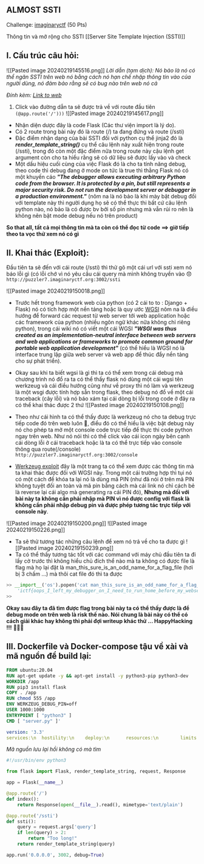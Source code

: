 
## ALMOST SSTI 

Challenge: [imaginaryctf](https://imaginaryctf.org/Challenges) (50 Pts)

Thông tin và mở rộng cho SSTI [[Server Site Template Injection (SSTI)]]
## I. Cấu trúc câu hỏi:
![[Pasted image 20240219145516.png]]
*Lời dẫn (tạm dịch): Nó bảo là nó có thể ngăn SSTI trên web nó bằng cách nó hạn chế nhập thông tin vào của người dùng, nó đảm bảo rằng sẽ có bug nào trên web nó cả*

*Đính kèm: [Link to web](http://puzzler7.imaginaryctf.org:3002/)*

1. Click vào đường dẫn ta sẽ được trả về với route đầu tiên `(@app.route('/')))`
![[Pasted image 20240219145617.png]]
-   Nhận diện dược đây là code Flask (Các thư viện import là lý do).
-   Có 2 route trong bài này đó là route (/) ta đang đứng và route (/ssti)
-   Đặc điểm nhận dạng của bài SSTI đối với python cụ thể jinja2 đó là ***render_template_string()*** cụ thể câu lệnh này xuất hiện trong route (/ssti), trong đó còn một đặc điểm nữa trong route này cậu lệnh get argument còn cho ta hiểu rằng sẽ có dữ liệu sẽ được lấy vào và check 
-   Một dấu hiệu cuối cùng của việc Flask đó là cho ta tính năng debug, theo code thì debug đang ở mode on tức là true thì thằng Flask nó có một khuyến cáo ***"The debugger allows executing arbitrary Python code from the browser. It is protected by a pin, but still represents a major security risk. Do not run the development server or debugger in a production environment."*** (nôm na là nó bảo là khi mày bật debug đối với template này thì người dụng họ sẽ có thể thực thi bất cứ câu lệnh python nào, nó bảo là có được bv bởi số pin nhưng mà vẫn rủi ro nên là không nên bật mode debug nếu nó trên product)

**So that all, tất cả mọi thông tin mà ta còn có thể đọc từ code ==> giờ tiếp theo ta vọc thử xem nó có gì**

## II. Khai thác (Exploit):
Đầu tiên ta sẽ đến với cái route (/ssti) thì thử gõ một cái url với ssti xem nó báo lỗi gì (có lỗi chớ vì nó yêu cầu cái query mà mình không truyền vào 😞 `http://puzzler7.imaginaryctf.org:3002/ssti`
    
![[Pasted image 20240219150018.png]]
- Trước hết trong framework web của python (có 2 cái to to : Django + Flask) nó có tích hợp một nền tảng hoặc là quy ước [WGSI](https://en.wikipedia.org/wiki/Web_Server_Gateway_Interface) nôm na là điều hướng để forward các request từ web server tới web application hoặc các framework của python (nhiều ngôn ngữ khác nữa không chỉ riêng python), trong cái wiki nó có viết một cái WGSI ***"WSGI was thus created as an implementation-neutral interface between web servers and web applications or frameworks to promote common ground for portable web application development"*** (có thể hiểu là WGSI nó là interface trung lập giữa web server và web app để thúc đẩy nền tảng cho sự phát triển).
- Okay sau khi ta biết wgsi là gì thì ta có thể xem trong cái debug mà chương trình nó đổ ra ta có thể thấy flask nó dùng một cái wgsi tên werkzeug và cái điều hướng cũng như về proxy thì nó làm và werkzeug là một wsgi được tính hợp sẵn trong flask, theo debug nó đổ về một cái traceback (cây lỗi) và nó báo xám tại cái dòng bị lỗi trong code ở đây ra có thể khai thác được 2 thứ
![[Pasted image 20240219150108.png]]

- Theo như cái hình ta có thể thấy được là werkzeug nó cho ta debug trực tiếp code đó trên web luôn :clap:, điểu đó có thể hiểu là việc bật debug này nó cho phép ta mở một console code trực tiếp để thực thi code python ngay trên web. Như nó nói thì có thể click vào cái icon ngày bên cạnh cái dòng lỗi ở cái traceback hoặc là ta có thể trực tiếp vào console thông qua route(/console) `http://puzzler7.imaginaryctf.org:3002/console`

-   [Werkzeug exploit](https://book.hacktricks.xyz/network-services-pentesting/pentesting-web/werkzeug) đây là một trang ta có thể xem được các thông tin mà ta khai thác được đối với WGSI này. Trong một cái trường hợp thì tụi nó có một cách để khóa ta lại nó là dùng mã PIN (như đã nói ở trên mã PIN không tuyệt đối an toàn và mã pin bằng cách mà cái link nó chỉ cách bẻ là reverse lại cái algo mà generating ra cái PIN đó), **Nhưng mà đối với bài này ta không cần phải nhập mà PIN vì nó được config với flask là không cần phải nhập debug pin và được phép tương tác trực tiếp với console này**.

![[Pasted image 20240219150200.png]]
![[Pasted image 20240219150226.png]]
- Ta sẽ thử tương tác những câu lệnh để xem nó trả về cho ta được gì
![[Pasted image 20240219150239.png]]
- Ta có thể thấy tương tác tốt với các command với máy chủ đầu tiên ta đi lấy cờ trước thì không hiểu chủ đích thể nào mà ta không có được file là flag mà họ lại đặt là man_this_sure_is_an_odd_name_for_a_flag_file (hơi bị 3 chấm ...) mà thôi cat file đó thì ta được
```python
>> __import__('os').popen('cat man_this_sure_is_an_odd_name_for_a_flag_file').read();
    'ictf{oops_I_left_my_debugger_on_I_need_to_run_home_before_my_webserver_burns_down}'
>>
```

**Okay sau đây ta đã tìm được flag trong bài này ta có thể thấy được là để debug mode on trên web là risk thế nào. Nói chung là bài này có thể có cách giải khác hay không thì phải đợi writeup khác thử ... HappyHacking !!!** 👏👏👏
## III. Dockerfile và Docker-compose tậu về xài và mã nguồn để build lại:

```dockerfile
FROM ubuntu:20.04
RUN apt-get update -y && apt-get install -y python3-pip python3-dev
WORKDIR /app
RUN pip3 install flask
COPY . /app
RUN chmod 555 /app
ENV WERKZEUG_DEBUG_PIN=off
USER 1000:1000
ENTRYPOINT [ "python3" ]
CMD [ "server.py" ]'
```

```yaml
version: '3.3'
services:\n  hostility:\n    deploy:\n      resources:\n        limits:\n          cpus: '0.     001'\n          memory: 50M\n        reservations:\n          cpus: '0.0001'\n          memory: 20M\n    build: .\n    network_mode: bridge\n    restart: always\n    ports:\n      - 3002:3002\n    cap_drop:\n      - all\n    cap_add:\n      - chown\n      - setuid\n      - setgid\n      - sys_admin\n    security_opt:\n      - apparmor=unconfined\n      - seccomp=unconfined\n"
```       

*Mã nguồn lưu lại hồi không có mà tìm*
```python
#!/usr/bin/env python3

from flask import Flask, render_template_string, request, Response

app = Flask(__name__)

@app.route('/')
def index():
	return Response(open(__file__).read(), mimetype='text/plain')

@app.route('/ssti')
def ssti():
	query = request.args['query']
	if len(query) > 2:
		return "Too long!"
	return render_template_string(query)

app.run('0.0.0.0', 3002, debug=True)
```